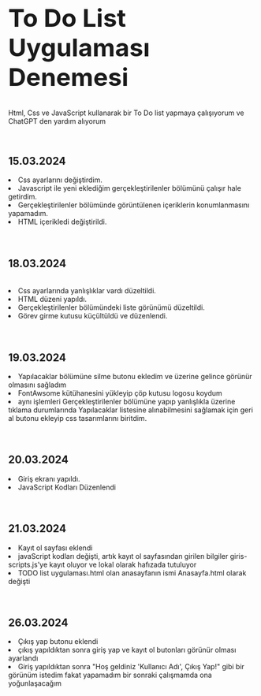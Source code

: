 <h1 style="font-size:50px">To Do List Uygulaması Denemesi</h1>
<p>Html, Css ve JavaScript kullanarak bir To Do list yapmaya çalışıyorum ve ChatGPT den yardım  alıyorum</p>
<br>
<h2>15.03.2024</h2>
<li>Css ayarlarını değiştirdim.</li>
<li>Javascript ile yeni eklediğim gerçekleştirilenler bölümünü çalışır hale getirdim.</li>
<li>Gerçekleştirilenler bölümünde görüntülenen içeriklerin konumlanmasını yapamadım.</li>
<li>HTML içerikledi değiştirildi.</li>
<br>
<br>
<h2>18.03.2024</h2>
<br>
<li>Css ayarlarında yanlışlıklar vardı düzeltildi.</li>
<li>HTML düzeni yapıldı.</li>
<li>Gerçekleştirilenler bölümündeki liste görünümü düzeltildi.</li>
<li>Görev girme kutusu küçültüldü ve düzenlendi.</li>
<br>
<br>
<h2>19.03.2024</h2>
<li>Yapılacaklar bölümüne silme butonu ekledim ve üzerine gelince görünür olmasını sağladım</li>
<li>FontAwsome kütühanesini yükleyip çöp kutusu logosu koydum</li>
<li>aynı işlemleri Gerçekleştirilenler bölümüne yapıp yanlışlıkla üzerine tıklama durumlarında Yapılacaklar listesine alınabilmesini sağlamak için geri al butonu ekleyip css tasarımlarını biritdim.</li>
<br>
<br>
<h2>20.03.2024</h2>
<li>Giriş ekranı yapıldı.</li>
<li>JavaScript Kodları Düzenlendi</li>
<br>
<br>
<h2>21.03.2024</h2>
<li>Kayıt ol sayfası eklendi</li>
<li>javaScript kodları değişti, artık kayıt ol sayfasından girilen bilgiler giris-scripts.js'ye kayıt oluyor ve lokal olarak hafızada tutuluyor</li>
<li>TODO list uygulaması.html olan anasayfanın ismi Anasayfa.html olarak değişti</li>
<br>
<br>
<h2>26.03.2024</h2>
<li>Çıkış yap butonu eklendi</li>
<li>çıkış yapıldıktan sonra giriş yap ve kayıt ol butonları görünür olması ayarlandı</li>
<li>Giriş yapıldıktan sonra "Hoş geldiniz 'Kullanıcı Adı', Çıkış Yap!" gibi bir görünüm istedim fakat yapamadım bir sonraki çalışmamda ona yoğunlaşacağım </li>
